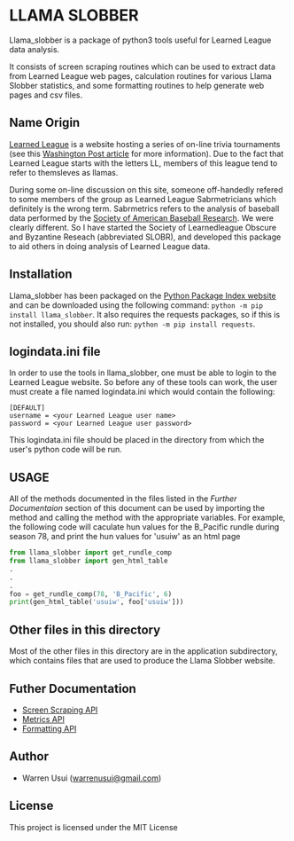 # LLAMA SLOBBER

Llama_slobber is a package of python3 tools useful for Learned League data analysis.

It consists of screen scraping routines which can be used to extract data from
Learned League web pages, calculation routines for various Llama Slobber
statistics, and some formatting routines to help generate web pages and
csv files.

## Name Origin

[Learned League](http://www.learnedleague.com) is a website hosting a series of on-line trivia tournaments
(see this [Washington Post article](https://www.washingtonpost.com/lifestyle/style/the-coolest-weirdest-internet-community-youll-never-be-able-to-join/2014/08/20/3c3f565e-26eb-11e4-958c-268a320a60ce_story.html?noredirect=on&utm_term=.16ba008490a5) for more information).
Due to the fact that Learned League starts with the letters LL, members of this league tend to refer to themsleves as llamas.

During some on-line discussion on this site, someone off-handedly refered to some members of the group as
Learned League Sabrmetricians which definitely is the wrong term.  Sabrmetrics refers to the analysis of baseball data
performed by the [Society of American Baseball Research](https://sabr.org).  We were clearly different.
So I have started the Society of Learnedleague Obscure and Byzantine Reseach (abbreviated SLOBR), and developed this
package to aid others in doing analysis of Learned League data.

## Installation

Llama_slobber has been packaged on the [Python Package Index website](https://pypi.org) and can be downloaded using the following
command: `python -m pip install llama_slobber`.  It also requires the requests
packages, so if this is not installed, you should also run:
`python -m pip install requests`.

## logindata.ini file

In order to use the tools in llama_slobber, one must be able to login to the Learned League website.  So before any of these
tools can work, the user must create a file named logindata.ini which would contain the following:

```
[DEFAULT]
username = <your Learned League user name>
password = <your Learned League user password>
```

This logindata.ini file should be placed in the directory from which the user's python code will be run.

## USAGE

All of the methods documented in the files listed in the *Further Documentaion*
section of this document can be used by importing the method and calling the
method with the appropriate variables.  For example, the following
code will caculate hun values for the B_Pacific rundle during season 78,
and print the hun values for 'usuiw' as an html page

```python
from llama_slobber import get_rundle_comp
from llama_slobber import gen_html_table
.
.
.
foo = get_rundle_comp(78, 'B_Pacific', 6)
print(gen_html_table('usuiw', foo['usuiw']))
```

## Other files in this directory

Most of the other files in this directory are in the application subdirectory,
which contains files that are used to produce the Llama Slobber website.

## Futher Documentation

  * [Screen Scraping API](https://github.com/wusui/llama_slobber/blob/master/SCRAPING_API.md)
  * [Metrics API](https://github.com/wusui/llama_slobber/blob/master/METRICS_API.md)
  * [Formatting API](https://github.com/wusui/llama_slobber/blob/master/FORMAT_API.md)
 
## Author

  * Warren Usui (warrenusui@gmail.com)

## License

This project is licensed under the MIT License
